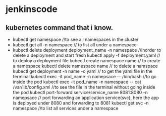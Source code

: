 # jenkinscode
## kubernetes command that i know.
* kubectl get namespace  //to see all namespaces in the cluster
* kubectl get all -n namespace // to list all under a namespace
* kubectl delete deployment deployment_name -n namespace //inorder to delete a deployment and start fresh
kubectl apply -f deployment.yaml // to deploy a deployment file
kubectl create namespace name // to create a namespace
kubectl delete namespace name // to delete a namspace
kubectl get deployment -n name -o yaml // to get the yaml file in the terminal
kubectl exec -it pod_name -n namepsace -- /bin/bash //to go inside the pod
kubectl exec -it pod_name -n namespace -- cat /var/lib/config.xml //to see the file in the terminal without going inside the pod
kubectl port-forward service/service_name 8081:8080 -n namepsace // port forwarding an application service(svc), here the app is deployed under 8080 and forwarding to 8081
kubectl get svc -n namespace //to list all services under a namespace

